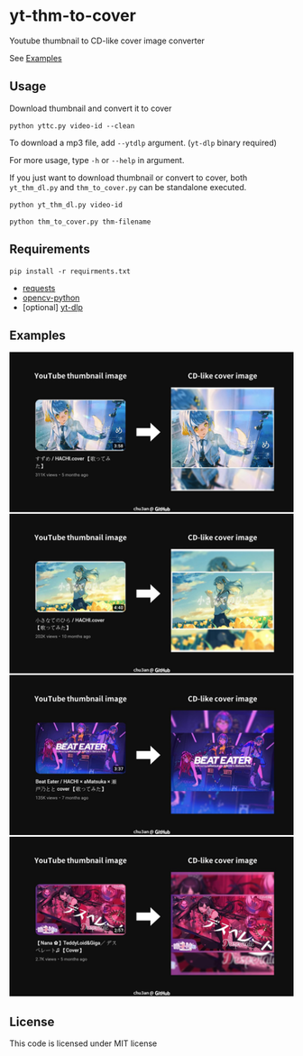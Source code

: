 # yt-thm-to-cover

Youtube thumbnail to CD-like cover image converter

See [Examples](#examples)

## Usage

Download thumbnail and convert it to cover
```shell
python yttc.py video-id --clean
```
To download a mp3 file, add `--ytdlp` argument. (`yt-dlp` binary required) 

For more usage, type `-h` or  `--help` in argument.

If you just want to download thumbnail or convert to cover, both `yt_thm_dl.py` and `thm_to_cover.py` can be standalone executed.

```shell
python yt_thm_dl.py video-id
```

```shell
python thm_to_cover.py thm-filename
```

## Requirements
```shell
pip install -r requirments.txt
```
* [requests](https://github.com/psf/requests)
* [opencv-python](https://github.com/opencv/opencv-python)
* [optional] [yt-dlp](https://github.com/yt-dlp/yt-dlp)


## Examples
![example01](https://github.com/chu3an/yt-thm-to-cover/blob/main/images/example01.jpg?raw=true)
![example02](https://github.com/chu3an/yt-thm-to-cover/blob/main/images/example02.jpg?raw=true)
![example03](https://github.com/chu3an/yt-thm-to-cover/blob/main/images/example03.jpg?raw=true)
![example04](https://github.com/chu3an/yt-thm-to-cover/blob/main/images/example04.jpg?raw=true)


## License
This code is licensed under MIT license
